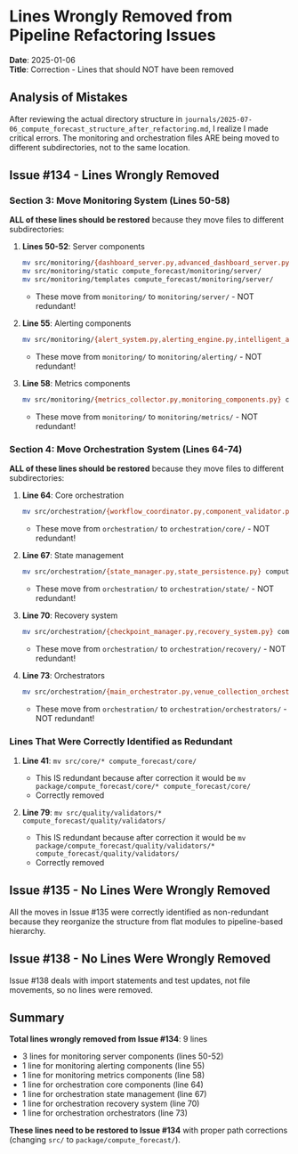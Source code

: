 # Lines Wrongly Removed from Pipeline Refactoring Issues

**Date**: 2025-01-06  
**Title**: Correction - Lines that should NOT have been removed

## Analysis of Mistakes

After reviewing the actual directory structure in `journals/2025-07-06_compute_forecast_structure_after_refactoring.md`, I realize I made critical errors. The monitoring and orchestration files ARE being moved to different subdirectories, not to the same location.

## Issue #134 - Lines Wrongly Removed

### Section 3: Move Monitoring System (Lines 50-58)

**ALL of these lines should be restored** because they move files to different subdirectories:

1. **Lines 50-52**: Server components
   ```bash
   mv src/monitoring/{dashboard_server.py,advanced_dashboard_server.py,advanced_analytics_engine.py,dashboard_metrics.py,integration_utils.py} compute_forecast/monitoring/server/
   mv src/monitoring/static compute_forecast/monitoring/server/
   mv src/monitoring/templates compute_forecast/monitoring/server/
   ```
   - These move from `monitoring/` to `monitoring/server/` - NOT redundant!

2. **Line 55**: Alerting components
   ```bash
   mv src/monitoring/{alert_system.py,alerting_engine.py,intelligent_alerting_system.py,alert_rules.py,alert_structures.py,alert_suppression.py,notification_channels.py} compute_forecast/monitoring/alerting/
   ```
   - These move from `monitoring/` to `monitoring/alerting/` - NOT redundant!

3. **Line 58**: Metrics components
   ```bash
   mv src/monitoring/{metrics_collector.py,monitoring_components.py} compute_forecast/monitoring/metrics/
   ```
   - These move from `monitoring/` to `monitoring/metrics/` - NOT redundant!

### Section 4: Move Orchestration System (Lines 64-74)

**ALL of these lines should be restored** because they move files to different subdirectories:

1. **Line 64**: Core orchestration
   ```bash
   mv src/orchestration/{workflow_coordinator.py,component_validator.py,system_initializer.py,data_processors.py} compute_forecast/orchestration/core/
   ```
   - These move from `orchestration/` to `orchestration/core/` - NOT redundant!

2. **Line 67**: State management
   ```bash
   mv src/orchestration/{state_manager.py,state_persistence.py} compute_forecast/orchestration/state/
   ```
   - These move from `orchestration/` to `orchestration/state/` - NOT redundant!

3. **Line 70**: Recovery system
   ```bash
   mv src/orchestration/{checkpoint_manager.py,recovery_system.py} compute_forecast/orchestration/recovery/
   ```
   - These move from `orchestration/` to `orchestration/recovery/` - NOT redundant!

4. **Line 73**: Orchestrators
   ```bash
   mv src/orchestration/{main_orchestrator.py,venue_collection_orchestrator.py} compute_forecast/orchestration/orchestrators/
   ```
   - These move from `orchestration/` to `orchestration/orchestrators/` - NOT redundant!

### Lines That Were Correctly Identified as Redundant

1. **Line 41**: `mv src/core/* compute_forecast/core/`
   - This IS redundant because after correction it would be `mv package/compute_forecast/core/* compute_forecast/core/`
   - Correctly removed

2. **Line 79**: `mv src/quality/validators/* compute_forecast/quality/validators/`
   - This IS redundant because after correction it would be `mv package/compute_forecast/quality/validators/* compute_forecast/quality/validators/`
   - Correctly removed

## Issue #135 - No Lines Were Wrongly Removed

All the moves in Issue #135 were correctly identified as non-redundant because they reorganize the structure from flat modules to pipeline-based hierarchy.

## Issue #138 - No Lines Were Wrongly Removed

Issue #138 deals with import statements and test updates, not file movements, so no lines were removed.

## Summary

**Total lines wrongly removed from Issue #134**: 9 lines
- 3 lines for monitoring server components (lines 50-52)
- 1 line for monitoring alerting components (line 55)
- 1 line for monitoring metrics components (line 58)
- 1 line for orchestration core components (line 64)
- 1 line for orchestration state management (line 67)
- 1 line for orchestration recovery system (line 70)
- 1 line for orchestration orchestrators (line 73)

**These lines need to be restored to Issue #134** with proper path corrections (changing `src/` to `package/compute_forecast/`).